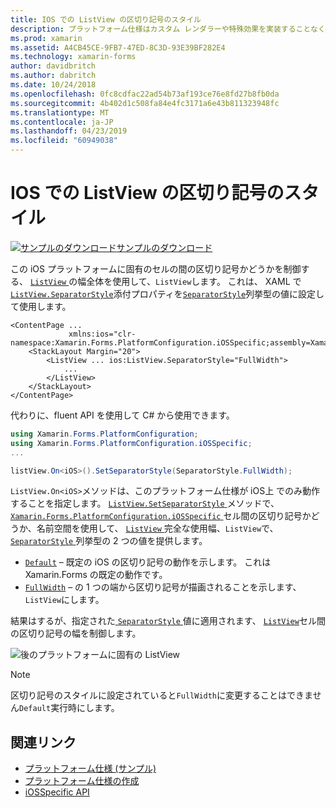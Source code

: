 ```yaml
---
title: IOS での ListView の区切り記号のスタイル
description: プラットフォーム仕様はカスタム レンダラーや特殊効果を実装することなく、特定のプラットフォームでのみ利用できる機能の使用を可能にします。 この記事では、ListView 内のセル間の区切り記号が、ListView の幅全体を使用するかどうかを制御、iOS プラットフォームに固有の使用方法について説明します。
ms.prod: xamarin
ms.assetid: A4CB45CE-9FB7-47ED-8C3D-93E39BF282E4
ms.technology: xamarin-forms
author: davidbritch
ms.author: dabritch
ms.date: 10/24/2018
ms.openlocfilehash: 0fc8cdfac22ad54b73af193ce76e8fd27b8fb0da
ms.sourcegitcommit: 4b402d1c508fa84e4fc3171a6e43b811323948fc
ms.translationtype: MT
ms.contentlocale: ja-JP
ms.lasthandoff: 04/23/2019
ms.locfileid: "60949038"
---
```

# <a name="listview-separator-style-on-ios"></a>IOS での ListView の区切り記号のスタイル

[![サンプルのダウンロード](~/media/shared/download.png)サンプルのダウンロード](https://developer.xamarin.com/samples/xamarin-forms/userinterface/platformspecifics/)

この iOS プラットフォームに固有のセルの間の区切り記号かどうかを制御する、 [ `ListView` ](xref:Xamarin.Forms.ListView)の幅全体を使用して、`ListView`します。 これは、 XAML で[`ListView.SeparatorStyle`](xref:Xamarin.Forms.PlatformConfiguration.iOSSpecific.ListView.SeparatorStyleProperty)添付プロパティを[`SeparatorStyle`](xref:Xamarin.Forms.PlatformConfiguration.iOSSpecific.SeparatorStyle)列挙型の値に設定して使用します。

```xaml
<ContentPage ...
             xmlns:ios="clr-namespace:Xamarin.Forms.PlatformConfiguration.iOSSpecific;assembly=Xamarin.Forms.Core">
    <StackLayout Margin="20">
        <ListView ... ios:ListView.SeparatorStyle="FullWidth">
            ...
        </ListView>
    </StackLayout>
</ContentPage>
```

代わりに、fluent API を使用して C# から使用できます。

```csharp
using Xamarin.Forms.PlatformConfiguration;
using Xamarin.Forms.PlatformConfiguration.iOSSpecific;
...

listView.On<iOS>().SetSeparatorStyle(SeparatorStyle.FullWidth);
```

`ListView.On<iOS>`メソッドは、このプラットフォーム仕様が iOS上 でのみ動作することを指定します。  [ `ListView.SetSeparatorStyle` ](xref:Xamarin.Forms.PlatformConfiguration.iOSSpecific.ListView.SetSeparatorStyle(Xamarin.Forms.IPlatformElementConfiguration{Xamarin.Forms.PlatformConfiguration.iOS,Xamarin.Forms.ListView},Xamarin.Forms.PlatformConfiguration.iOSSpecific.SeparatorStyle))メソッドで、 [ `Xamarin.Forms.PlatformConfiguration.iOSSpecific` ](xref:Xamarin.Forms.PlatformConfiguration.iOSSpecific)セル間の区切り記号かどうか、名前空間を使用して、 [ `ListView` ](xref:Xamarin.Forms.ListView)完全な使用幅、`ListView`で、 [ `SeparatorStyle` ](xref:Xamarin.Forms.PlatformConfiguration.iOSSpecific.SeparatorStyle)列挙型の 2 つの値を提供します。

- [`Default`](xref:Xamarin.Forms.PlatformConfiguration.iOSSpecific.SeparatorStyle.Default) – 既定の iOS の区切り記号の動作を示します。 これは Xamarin.Forms の既定の動作です。
- [`FullWidth`](xref:Xamarin.Forms.PlatformConfiguration.iOSSpecific.SeparatorStyle.FullWidth) – の 1 つの端から区切り記号が描画されることを示します、`ListView`にします。

結果はするが、指定された[ `SeparatorStyle` ](xref:Xamarin.Forms.PlatformConfiguration.iOSSpecific.SeparatorStyle)値に適用されます、 [ `ListView`](xref:Xamarin.Forms.ListView)セル間の区切り記号の幅を制御します。

![](listview-separator-style-images/listview-separatorstyle.png "後のプラットフォームに固有の ListView")

> [!NOTE]
> 区切り記号のスタイルに設定されていると`FullWidth`に変更することはできません`Default`実行時にします。

## <a name="related-links"></a>関連リンク

- [プラットフォーム仕様 (サンプル)](https://developer.xamarin.com/samples/xamarin-forms/userinterface/platformspecifics/)
- [プラットフォーム仕様の作成](~/xamarin-forms/platform/platform-specifics/index.md#creating-platform-specifics)
- [iOSSpecific API](xref:Xamarin.Forms.PlatformConfiguration.iOSSpecific)

